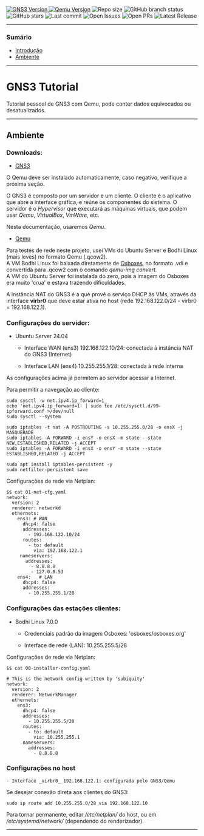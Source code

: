 <!--
 " Badges ------------------ {{{
 -->
 <!-- Estes badges só funcionarão quando o repositório do github for público -->
[ ![GNS3 Version](https://img.shields.io/npm/v/gns?style=flat&logo=https%3A%2F%2Fupload.wikimedia.org%2Fwikipedia%2Fcommons%2F8%2F8f%2FGNS3_logo.png&label=GNS) ![Qemu Version](https://img.shields.io/npm/v/qemu?style=flat&logo=qemu&logoColor=white&label=Qemu)](https://www.qemu.org) ![Repo size](https://img.shields.io/github/repo-size/ernanikern70/Qemu-GNS3-Tutorial?label=Repo%20size&style=flat-round) ![GitHub branch status](https://img.shields.io/github/checks-status/ernanikern70/Qemu-GNS3-Tutorial/main) ![GitHub stars](https://img.shields.io/github/stars/ernanikern70/Qemu-GNS3-Tutorial?label=Stars&style=flat-round&color=yellow) ![Last commit](https://img.shields.io/github/last-commit/ernanikern70/Qemu-GNS3-Tutorial?label=Last%20commit&style=flat-round&color=green) ![Open Issues](https://img.shields.io/github/issues/ernanikern70/Qemu-GNS3-Tutorial?style=flat-round&color=red) ![Open PRs](https://img.shields.io/github/issues-pr/ernanikern70/Qemu-GNS3-Tutorial?style=flat-round&color=orange) ![Latest Release](https://img.shields.io/github/v/release/ernanikern70/Qemu-GNS3-Tutorial?style=flat-round&color=brightgreen) <!-- ![Topics](https://img.shields.io/github/topics/ernanikern70/Qemu-GNS3-Tutorial?style=flat-round&color=purple&cacheSeconds=30) -->

---
<!--
" }}}
-->
<!--
" Sumário ---------- {{{
-->
### Sumário

- [Introdução](#introdução)
- [Ambiente](#ambiente)

---
<!--
" }}}
-->
<!--
" Introdução --------------- {{{
-->
# GNS3 Tutorial

Tutorial pessoal de GNS3 com Qemu, pode conter dados equivocados ou desatualizados.

---
<!--
" }}}
-->
<!--
" Ambiente --------------------- {{{
-->
## Ambiente

### Downloads:  

- [GNS3](https://www.gns3.com/software/download)  

O Qemu deve ser instalado automaticamente, caso negativo, verifique a próxima seção. 

O GNS3 é composto por um servidor e um cliente. O cliente é o aplicativo que abre a interface gráfica, e reúne os componentes do sistema. O servidor é o _Hypervisor_ que executará as máquinas virtuais, que podem usar _Qemu_, _VirtualBox_, _VmWare_, etc. 

Nesta documentação, usaremos _Qemu_. 

- [Qemu](https://www.qemu.org/)  

Para testes de rede neste projeto, usei VMs do Ubuntu Server e Bodhi Linux (mais leves) no formato Qemu (.qcow2).  
A VM Bodhi Linux foi baixada diretamente de [Osboxes](https://osboxes.org), no formato .vdi e convertida para .qcow2 com o comando _qemu-img convert_.  
A VM do Ubuntu Server foi instalada do zero, pois a imagem do Osboxes era muito 'crua' e estava trazendo dificuldades.

A instância NAT do GNS3 é a que provê o serviço DHCP às VMs, através da interface __virbr0__ que deve estar ativa no host (rede 192.168.122.0/24 - virbr0 = 192.168.122.1).

### Configurações do servidor: 

- Ubuntu Server 24.04

    - Interface WAN (ens3) 192.168.122.10/24: conectada à instância NAT do GNS3 (Internet)

    - Interface LAN (ens4) 10.255.255.1/28: conectada à rede interna
    
As configurações acima já permitem ao servidor acessar a Internet.  

Para permitir a navegação ao cliente: 

```
sudo sysctl -w net.ipv4.ip_forward=1_
echo 'net.ipv4.ip_forward=1' | sudo tee /etc/sysctl.d/99-ipforward.conf >/dev/null
sudo sysctl --system

sudo iptables -t nat -A POSTROUTING -s 10.255.255.0/28 -o ensX -j MASQUERADE
sudo iptables -A FORWARD -i ensY -o ensX -m state --state NEW,ESTABLISHED,RELATED -j ACCEPT
sudo iptables -A FORWARD -i ensX -o ensY -m state --state ESTABLISHED,RELATED -j ACCEPT
            
sudo apt install iptables-persistent -y
sudo netfilter-persistent save
```

Configurações de rede via Netplan: 

```
$$ cat 01-net-cfg.yaml 
network:
  version: 2
  renderer: networkd
  ethernets:
    ens3: # WAN
      dhcp4: false
      addresses:
        - 192.168.122.10/24
      routes:
        - to: default
          via: 192.168.122.1
     nameservers:
       addresses:
         - 8.8.8.8
         - 127.0.0.53
    ens4:   # LAN
      dhcp4: false
      addresses: 
        - 10.255.255.1/28
```

### Configurações das estações clientes: 

- Bodhi Linux 7.0.0

    - Credenciais padrão da imagem Osboxes: 'osboxes/osboxes.org'

    - Interface de rede (LAN): 10.255.255.5/28

Configurações de rede via Netplan: 

```
$$ cat 00-installer-config.yaml 

# This is the network config written by 'subiquity'
network:
  version: 2
  renderer: NetworkManager
  ethernets:
    ens3:
      dhcp4: false
      addresses:
        - 10.255.255.5/28
      routes: 
        - to: default
          via: 10.255.255.1
      nameservers:
        addresses:
          - 8.8.8.8
```

### Configurações no host

    - Interface _virbr0_ 192.168.122.1: configurada pelo GNS3/Qemu

Se desejar conexão direta aos clientes do GNS3: 

```
sudo ip route add 10.255.255.0/28 via 192.168.122.10
```

Para tornar permanente, editar _/etc/netplan/_ do host, ou em _/etc/systemd/network/_ (dependendo do renderizador).


---
<!--
" }}}
-->
